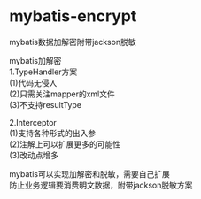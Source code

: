 # mybatis-encrypt
mybatis数据加解密附带jackson脱敏

mybatis加解密   
1.TypeHandler方案     
(1)代码无侵入    
(2)只需关注mapper的xml文件   
(3)不支持resultType    

2.Interceptor    
(1)支持各种形式的出入参    
(2)注解上可以扩展更多的可能性      
(3)改动点增多      

mybatis可以实现加解密和脱敏，需要自己扩展      
防止业务逻辑要消费明文数据，附带jackson脱敏方案  


